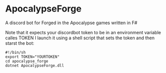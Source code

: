 # ApocalypseForge
A discord bot for Forged in the Apocalypse games written in F#

Note that it expects your discordbot token to be in an environment variable calles TOKEN
I launch it using a shell script that sets the token and then starst the bot:
```
#!/bin/sh
export TOKEN="YOURTOKEN" 
cd apocalypse_forge
dotnet ApocalypseForge.dll
```
